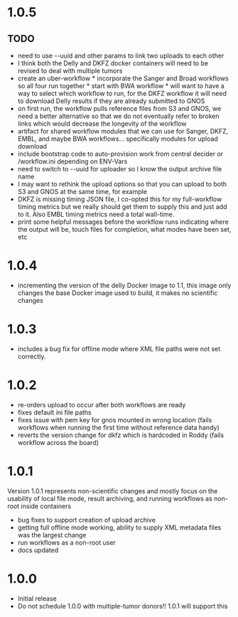 # 1.0.5

## TODO

* need to use --uuid and other params to link two uploads to each other
* I think both the Delly and DKFZ docker containers will need to be revised to deal with multiple tumors
* create an uber-workflow
      * incorporate the Sanger and Broad workflows so all four run together
      * start with BWA workflow
      * will want to have a way to select which workflow to run, for the DKFZ workflow it will need to download Delly results if they are already submitted to GNOS
* on first run, the workflow pulls reference files from S3 and GNOS, we need a better alternative so that we do not eventually refer to broken links which would decrease the longevity of the workflow
* artifact for shared workflow modules that we can use for Sanger, DKFZ, EMBL, and maybe BWA workflows... specifically modules for upload download
* include bootstrap code to auto-provision work from central decider or /workflow.ini depending on ENV-Vars
* need to switch to --uuid for uploader so I know the output archive file name
* I may want to rethink the upload options so that you can upload to both S3 and GNOS at the same time, for example
* DKFZ is missing timing JSON file, I co-opted this for my full-workflow timing metrics but we really should get them to supply this and just add to it.  Also EMBL timing metrics need a total wall-time.
* print some helpful messages before the workflow runs indicating where the output will be, touch files for completion, what modes have been set, etc

# 1.0.4

* incrementing the version of the delly Docker image to 1.1, this image only changes the base Docker image used to build, it makes no scientific changes

# 1.0.3

* includes a bug fix for offline mode where XML file paths were not set correctly.

# 1.0.2

* re-orders upload to occur after both workflows are ready
* fixes default ini file paths
* fixes issue with pem key for gnos mounted in wrong location (fails workflows when running the first time without reference data handy)
* reverts the version change for dkfz which is hardcoded in Roddy (fails workflow across the board)

# 1.0.1

Version 1.0.1 represents non-scientific changes and mostly focus on the usability of local file mode, result archiving, and running workflows as non-root inside containers

* bug fixes to support creation of upload archive
* getting full offline mode working, ability to supply XML metadata files was the largest change
* run workflows as a non-root user
* docs updated

# 1.0.0

* Initial release
* Do not schedule 1.0.0 with multiple-tumor donors!!  1.0.1 will support this


